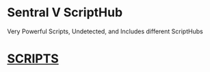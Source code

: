 # Sentral V ScriptHub
Very Powerful Scripts, Undetected, and Includes different ScriptHubs

# <a href="http://www.something.com"> SCRIPTS </a>
